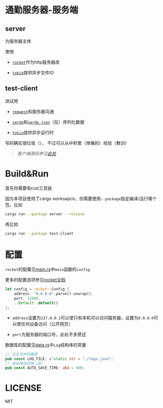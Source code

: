 # 通勤服务器-服务端

## server
为服务器主体

使用

- [`rocket`](https://rocket.rs/)作为http服务器库

- [`tokio`](https://tokio.rs/)提供异步文件IO

## test-client
测试用

- [`reqwest`](https://github.com/seanmonstar/reqwest)和服务器沟通

- [`serde`](https://github.com/serde-rs/serde)和[`serde_json`](https://github.com/serde-rs/json)（反）序列化数据

- [`tokio`](https://tokio.rs/)提供异步运行时

写的确实很垃圾（）， 不过可以从中积累（惨痛的）经验（教训）

> *客户端源码参见[此处](https://github.com/twhice/commuter-site)*

# Build&Run

首先你需要有rust工具链

因为本项目使用了cargo worksapce，你需要使用`--package`指定编译/运行哪个包，比如
```bash
cargo run --package server --release
```
再比如
```bash
cargo run --package test-client 
```

# 配置

`rocket`的配置见[main.rs](./server/src/main.rs)中`main`函数的`config`

更多的配置选项参见[rocket文档](https://docs.rs/rocket/latest/rocket/struct.Config.html)
```rust
let config = rocket::Config {
    address: "0.0.0.0".parse().unwrap(),
    port: 12000,
    ..Default::default()
};
```
- `address`设置为`127.0.0.1`可以使只有本机可以访问服务器，设置为`0.0.0.0`可以使任何设备访问（公开网页）

- `port`为服务器的端口号，此处不多赘述

数据库的配置见[data.rs](./server/src/data.rs)中`Log`结构体的常量
```rust
// 日志文件的路径
pub const LOG_FILE: &'static str = "./logs.json";
// 自动保存间隔（秒）
pub const AUTO_SAVE_TIME: u64 = 600;
```

# LICENSE

MIT